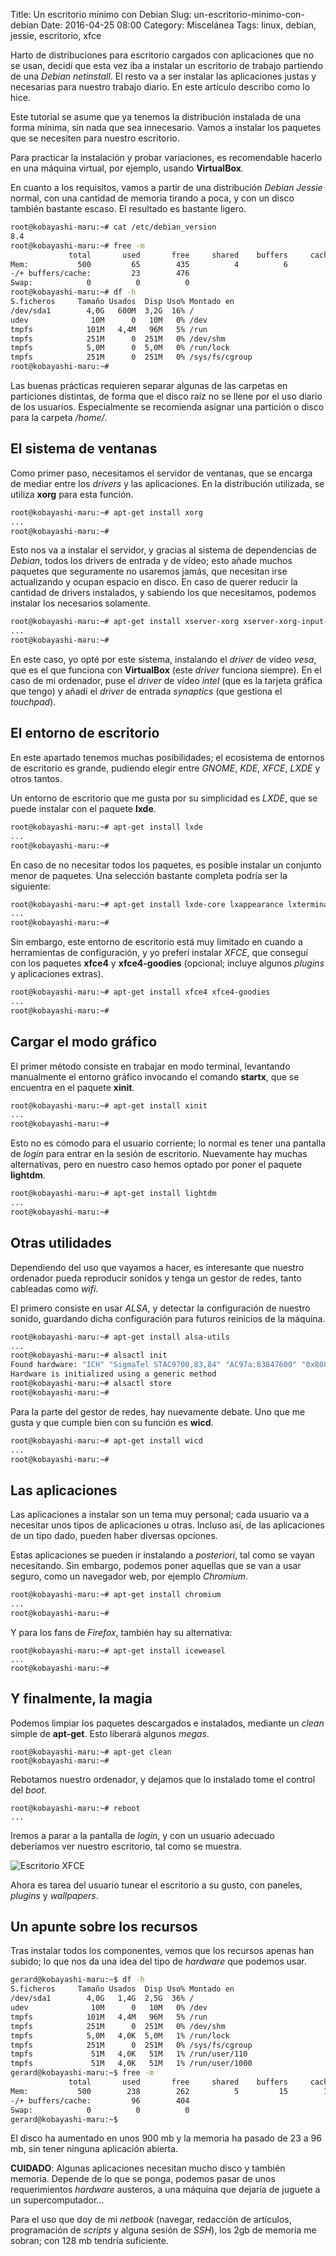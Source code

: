 Title: Un escritorio mínimo con Debian
Slug: un-escritorio-minimo-con-debian
Date: 2016-04-25 08:00
Category: Miscelánea
Tags: linux, debian, jessie, escritorio, xfce



Harto de distribuciones para escritorio cargados con aplicaciones que no se usan, decidí que esta vez iba a instalar un escritorio de trabajo partiendo de una *Debian netinstall*. El resto va a ser instalar las aplicaciones justas y necesarias para nuestro trabajo diario. En este artículo describo como lo hice.

Este tutorial se asume que ya tenemos la distribución instalada de una forma mínima, sin nada que sea innecesario. Vamos a instalar los paquetes que se necesiten para nuestro escritorio.

Para practicar la instalación y probar variaciones, es recomendable hacerlo en una máquina virtual, por ejemplo, usando **VirtualBox**.

En cuanto a los requisitos, vamos a partir de una distribución *Debian Jessie* normal, con una cantidad de memoria tirando a poca, y con un disco también bastante escaso. El resultado es bastante ligero.

```bash
root@kobayashi-maru:~# cat /etc/debian_version
8.4
root@kobayashi-maru:~# free -m
             total       used       free     shared    buffers     cached
Mem:           500         65        435          4          6         34
-/+ buffers/cache:         23        476
Swap:            0          0          0
root@kobayashi-maru:~# df -h
S.ficheros     Tamaño Usados  Disp Uso% Montado en
/dev/sda1        4,0G   600M  3,2G  16% /
udev              10M      0   10M   0% /dev
tmpfs            101M   4,4M   96M   5% /run
tmpfs            251M      0  251M   0% /dev/shm
tmpfs            5,0M      0  5,0M   0% /run/lock
tmpfs            251M      0  251M   0% /sys/fs/cgroup
root@kobayashi-maru:~#
```

Las buenas prácticas requieren separar algunas de las carpetas en particiones distintas, de forma que el disco raíz no se llene por el uso diario de los usuarios. Especialmente se recomienda asignar una partición o disco para la carpeta */home/*.

## El sistema de ventanas

Como primer paso, necesitamos el servidor de ventanas, que se encarga de mediar entre los *drivers* y las aplicaciones. En la distribución utilizada, se utiliza **xorg** para esta función.

```bash
root@kobayashi-maru:~# apt-get install xorg
...
root@kobayashi-maru:~#
```

Esto nos va a instalar el servidor, y gracias al sistema de dependencias de *Debian*, todos los drivers de entrada y de vídeo; esto añade muchos paquetes que seguramente no usaremos jamás, que necesitan irse actualizando y ocupan espacio en disco. En caso de querer reducir la cantidad de drivers instalados, y sabiendo los que necesitamos, podemos instalar los necesarios solamente.

```bash
root@kobayashi-maru:~# apt-get install xserver-xorg xserver-xorg-input-kbd xserver-xorg-input-mouse xserver-xorg-video-vesa
...
root@kobayashi-maru:~#
```

En este caso, yo opté por este sistema, instalando el *driver* de vídeo *vesa*, que es el que funciona con **VirtualBox** (este *driver* funciona siempre). En el caso de mi ordenador, puse el *driver* de vídeo *intel* (que es la tarjeta gráfica que tengo) y añadí el *driver* de entrada *synaptics* (que gestiona el *touchpad*).

## El entorno de escritorio

En este apartado tenemos muchas posibilidades; el ecosistema de entornos de escritorio es grande, pudiendo elegir entre *GNOME*, *KDE*, *XFCE*, *LXDE* y otros tantos.

Un entorno de escritorio que me gusta por su simplicidad es *LXDE*, que se puede instalar con el paquete **lxde**.

```bash
root@kobayashi-maru:~# apt-get install lxde
...
root@kobayashi-maru:~#
```

En caso de no necesitar todos los paquetes, es posible instalar un conjunto menor de paquetes. Una selección bastante completa podría ser la siguiente:

```bash
root@kobayashi-maru:~# apt-get install lxde-core lxappearance lxterminal lxtask
...
root@kobayashi-maru:~#
```

Sin embargo, este entorno de escritorio está muy limitado en cuando a herramientas de configuración, y yo preferí instalar *XFCE*, que conseguí con los paquetes **xfce4** y **xfce4-goodies** (opcional; incluye algunos *plugins* y aplicaciones extras).

```bash
root@kobayashi-maru:~# apt-get install xfce4 xfce4-goodies
...
root@kobayashi-maru:~#
```

## Cargar el modo gráfico

El primer método consiste en trabajar en modo terminal, levantando manualmente el entorno gráfico invocando el comando **startx**, que se encuentra en el paquete **xinit**.

```bash
root@kobayashi-maru:~# apt-get install xinit
...
root@kobayashi-maru:~#
```

Esto no es cómodo para el usuario corriente; lo normal es tener una pantalla de *login* para entrar en la sesión de escritorio. Nuevamente hay muchas alternativas, pero en nuestro caso hemos optado por poner el paquete **lightdm**.

```bash
root@kobayashi-maru:~# apt-get install lightdm
...
root@kobayashi-maru:~#
```

## Otras utilidades

Dependiendo del uso que vayamos a hacer, es interesante que nuestro ordenador pueda reproducir sonidos y tenga un gestor de redes, tanto cableadas como *wifi*.

El primero consiste en usar *ALSA*, y detectar la configuración de nuestro sonido, guardando dicha configuración para futuros reinicios de la máquina.

```bash
root@kobayashi-maru:~# apt-get install alsa-utils
...
root@kobayashi-maru:~# alsactl init
Found hardware: "ICH" "SigmaTel STAC9700,83,84" "AC97a:83847600" "0x8086" "0x0000"
Hardware is initialized using a generic method
root@kobayashi-maru:~# alsactl store
root@kobayashi-maru:~#
```

Para la parte del gestor de redes, hay nuevamente debate. Uno que me gusta y que cumple bien con su función es **wicd**.

```bash
root@kobayashi-maru:~# apt-get install wicd
...
root@kobayashi-maru:~#
```

## Las aplicaciones

Las aplicaciones a instalar son un tema muy personal; cada usuario va a necesitar unos tipos de aplicaciones u otras. Incluso así, de las aplicaciones de un tipo dado, pueden haber diversas opciones.

Estas aplicaciones se pueden ir instalando a *posteriori*, tal como se vayan necesitando. Sin embargo, podemos poner aquellas que se van a usar seguro, como un navegador web, por ejemplo *Chromium*.

```bash
root@kobayashi-maru:~# apt-get install chromium
...
root@kobayashi-maru:~#
```

Y para los fans de *Firefox*, también hay su alternativa:

```
root@kobayashi-maru:~# apt-get install iceweasel
...
root@kobayashi-maru:~#
```

## Y finalmente, la magia

Podemos limpiar los paquetes descargados e instalados, mediante un *clean* simple de **apt-get**. Esto liberará algunos *megas*.

```
root@kobayashi-maru:~# apt-get clean
root@kobayashi-maru:~#
```

Rebotamos nuestro ordenador, y dejamos que lo instalado tome el control del *boot*.

```
root@kobayashi-maru:~# reboot
...
```

Iremos a parar a la pantalla de *login*, y con un usuario adecuado deberíamos ver nuestro escritorio, tal como se muestra.

![Escritorio XFCE]({static}/images/escritorio-xfce.jpg)

Ahora es tarea del usuario tunear el escritorio a su gusto, con paneles, *plugins* y *wallpapers*.

## Un apunte sobre los recursos

Tras instalar todos los componentes, vemos que los recursos apenas han subido; lo que nos da una idea del tipo de *hardware* que podemos usar.

```bash
gerard@kobayashi-maru:~$ df -h
S.ficheros     Tamaño Usados  Disp Uso% Montado en
/dev/sda1        4,0G   1,4G  2,5G  36% /
udev              10M      0   10M   0% /dev
tmpfs            101M   4,4M   96M   5% /run
tmpfs            251M      0  251M   0% /dev/shm
tmpfs            5,0M   4,0K  5,0M   1% /run/lock
tmpfs            251M      0  251M   0% /sys/fs/cgroup
tmpfs             51M   4,0K   51M   1% /run/user/110
tmpfs             51M   4,0K   51M   1% /run/user/1000
gerard@kobayashi-maru:~$ free -m
             total       used       free     shared    buffers     cached
Mem:           500        238        262          5         15        125
-/+ buffers/cache:         96        404
Swap:            0          0          0
gerard@kobayashi-maru:~$
```

El disco ha aumentado en unos 900 mb y la memoria ha pasado de 23 a 96 mb, sin tener ninguna aplicación abierta.

**CUIDADO**: Algunas aplicaciones necesitan mucho disco y también memoria. Depende de lo que se ponga, podemos pasar de unos requerimientos *hardware* austeros, a una máquina que dejaría de juguete a un supercomputador...

Para el uso que doy de mi *netbook* (navegar, redacción de artículos, programación de *scripts* y alguna sesión de *SSH*), los 2gb de memoria me sobran; con 128 mb tendría suficiente.
